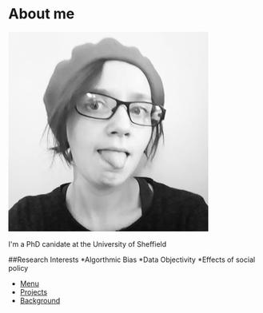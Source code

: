 # About me

![alt text](https://github.com/sanitea/sanitea.github.io/blob/master/images/nb1SUOoW_400x400.jpg?raw=true "Elliot Beresford")

I'm a PhD canidate at the University of Sheffield 

##Research Interests 
*Algorthmic Bias 
*Data Objectivity 
*Effects of social policy 




* [Menu](https://www.google.com)
* [Projects](https://sanitea.github.io/projects)
* [Background](https://www.google.com)

